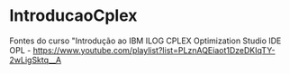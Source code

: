 # IntroducaoCplex
Fontes do curso "Introdução ao IBM ILOG CPLEX Optimization Studio IDE OPL -  https://www.youtube.com/playlist?list=PLznAQEiaot1DzeDKIqTY-2wLigSktq__A

